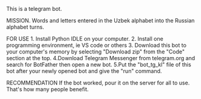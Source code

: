 This is a telegram bot.

MISSION.
   Words and letters entered in the Uzbek alphabet into the Russian alphabet
   turns.

FOR USE
    1. Install Python IDLE on your computer.
    2. Install one programming environment, ie VS code or others
    3. Download this bot to your computer's memory by selecting "Download zip" from the "Code" section at the top.
    4.Download Telegram Messenger from telegram.org and search for BotFather then open a new bot.
     5.Put the "bot_tg_kl" file of this bot after your newly opened bot and give the "run" command.

RECOMMENDATION
If the bot worked, pour it on the server for all to use.
That's how many people benefit.
